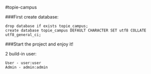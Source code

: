 #topie-campus



###First create database:


```
drop database if exists topie_campus;
create database topie_campus DEFAULT CHARACTER SET utf8 COLLATE utf8_general_ci;
```
###Start the project and enjoy it!

2 build-in user:
```
User - user:user
Admin - admin:admin
```
